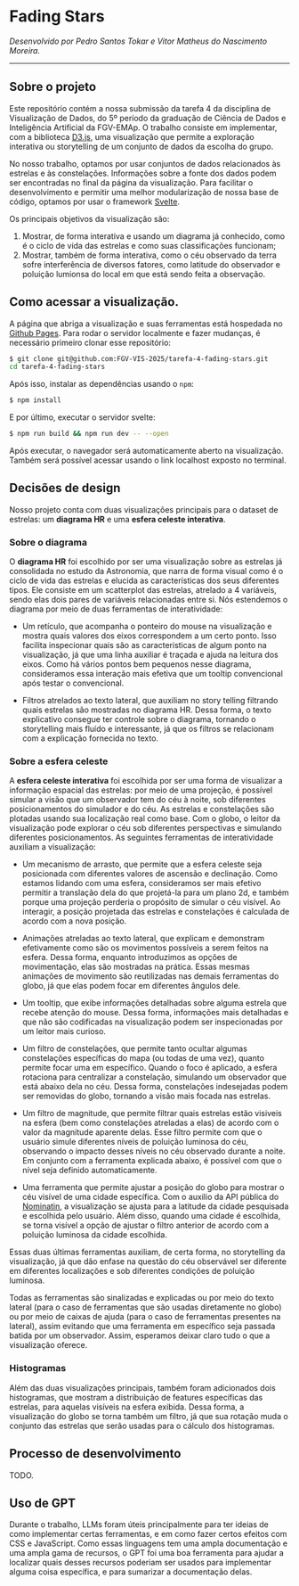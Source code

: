 # Fading Stars

*Desenvolvido por Pedro Santos Tokar e Vitor Matheus do Nascimento Moreira.*

-------------------------------------------------------------------------------

## Sobre o projeto

Este repositório contém a nossa submissão da tarefa 4 da disciplina de Visualização
de Dados, do 5º período da graduação de Ciência de Dados e Inteligência Artificial
da FGV-EMAp. O trabalho consiste em implementar, com a biblioteca
[D3.js](https://d3js.org/), uma visualização que permite a exploração interativa
ou storytelling de um conjunto de dados da escolha do grupo.

No nosso trabalho, optamos por usar conjuntos de dados relacionados
às estrelas e às constelações. Informações sobre a fonte dos dados podem ser
encontradas no final da página da visualização. Para facilitar o desenvolvimento
e permitir uma melhor modularização de nossa base de código, optamos por usar o
framework [Svelte](https://svelte.dev/).

Os principais objetivos da visualização são:

1. Mostrar, de forma interativa e usando um diagrama já conhecido, como é o
ciclo de vida das estrelas e como suas classificações funcionam;
2. Mostrar, também de forma interativa, como o céu observado da terra sofre
interferência de diversos fatores, como latitude do observador e poluição
lumionsa do local em que está sendo feita a observação.

## Como acessar a visualização.

A página que abriga a visualização e suas ferramentas está hospedada no
[Github Pages](https://fgv-vis-2025.github.io/tarefa-4-fading-stars/). Para rodar
o servidor localmente e fazer mudanças, é necessário primeiro clonar esse repositório:

```bash
$ git clone git@github.com:FGV-VIS-2025/tarefa-4-fading-stars.git
cd tarefa-4-fading-stars
```

Após isso, instalar as dependências usando o `npm`:

```bash
$ npm install
```

E por último, executar o servidor svelte:

```bash
$ npm run build && npm run dev -- --open
```
Após executar, o navegador será automaticamente aberto na visualização. Também será
possível acessar usando o link localhost exposto no terminal.

## Decisões de design

Nosso projeto conta com duas visualizações principais para o dataset de estrelas:
um **diagrama HR** e uma **esfera celeste interativa**.

### Sobre o diagrama

O **diagrama HR** foi escolhido por ser uma visualização sobre as estrelas já
consolidada no estudo da Astronomia, que narra de forma visual como é o ciclo de
vida das estrelas e elucida as características dos seus diferentes tipos. Ele consiste
em um scatterplot das estrelas, atrelado a 4 variáveis, sendo elas dois pares de
variáveis relacionadas entre si. Nós estendemos o diagrama por meio de duas
ferramentas de interatividade:

- Um retículo, que acompanha o ponteiro do mouse na visualização e mostra quais
valores dos eixos correspondem a um certo ponto. Isso facilita inspecionar quais
são as caracteristicas de algum ponto na visualização, já que uma linha auxiliar
é traçada e ajuda na leitura dos eixos. Como há vários pontos bem pequenos nesse
diagrama, consideramos essa interação mais efetiva que um tooltip convencional
após testar o convencional.

- Filtros atrelados ao texto lateral, que auxiliam no story telling filtrando
quais estrelas são mostradas no diagrama HR. Dessa forma, o texto explicativo
consegue ter controle sobre o diagrama, tornando o storytelling mais fluído e
interessante, já que os filtros se relacionam com a explicação fornecida no texto.

### Sobre a esfera celeste

A **esfera celeste interativa** foi escolhida por ser uma forma de visualizar
a informação espacial das estrelas: por meio de uma projeção, é possível simular
a visão que um observador tem do céu à noite, sob diferentes posicionamentos do
simulador e do céu. As estrelas e constelações são plotadas usando sua localização
real como base. Com o globo, o leitor da visualização pode explorar o céu
sob diferentes perspectivas e simulando diferentes posicionamentos. As seguintes
ferramentas de interatividade auxiliam a visualização:

- Um mecanismo de arrasto, que permite que a esfera celeste seja posicionada
com diferentes valores de ascensão e declinação. Como estamos lidando com uma
esfera, consideramos ser mais efetivo permitir a translação dela do que projetá-la
para um plano 2d, e também porque uma projeção perderia o propósito de simular o
céu visível. Ao interagir, a posição projetada das estrelas e constelações é
calculada de acordo com a nova posição.

- Animações atreladas ao texto lateral, que explicam e demonstram efetivamente
como são os movimentos possíveis a serem feitos na esfera. Dessa forma, enquanto
introduzimos as opções de movimentação, elas são mostradas na prática. Essas mesmas
animações de movimento são reutilizadas nas demais ferramentas do globo, já que
elas podem focar em diferentes ângulos dele.

- Um tooltip, que exibe informações detalhadas sobre alguma estrela que recebe
atenção do mouse. Dessa forma, informações mais detalhadas e que não são codificadas
na visualização podem ser inspecionadas por um leitor mais curioso.

- Um filtro de constelações, que permite tanto ocultar algumas constelações
específicas do mapa (ou todas de uma vez), quanto permite focar uma em específico.
Quando o foco é aplicado, a esfera rotaciona para centralizar a constelação,
simulando um observador que está abaixo dela no céu. Dessa forma, constelações
indesejadas podem ser removidas do globo, tornando a visão mais focada nas estrelas.

- Um filtro de magnitude, que permite filtrar quais estrelas estão visiveis na
esfera (bem como constelações atreladas a elas) de acordo com o valor da magnitude
aparente delas. Esse filtro permite com que o usuário simule diferentes níveis
de poluição luminosa do céu, observando o impacto desses níveis no céu observado
durante a noite. Em conjunto com a ferramenta explicada abaixo, é possível com que
o nível seja definido automaticamente.

- Uma ferramenta que permite ajustar a posição do globo para mostrar o céu visível
de uma cidade específica. Com o auxilio da API pública do
[Nominatin](https://nominatim.org/release-docs/develop/api/Search/), a visualização
se ajusta para a latitude da cidade pesquisada e escolhida pelo usuário. Além disso,
quando uma cidade é escolhida, se torna visível a opção de ajustar o filtro anterior
de acordo com a poluição luminosa da cidade escolhida.

Essas duas últimas ferramentas auxiliam, de certa forma, no storytelling da
visualização, já que dão enfase na questão do céu observável ser diferente em
diferentes localizações e sob diferentes condições de poluição luminosa.

Todas as ferramentas são sinalizadas e explicadas ou por meio do texto lateral
(para o caso de ferramentas que são usadas diretamente no globo) ou por meio de
caixas de ajuda (para o caso de ferramentas presentes na lateral), assim evitando
que uma ferramenta em específico seja passada batida por um observador. Assim,
esperamos deixar claro tudo o que a visualização oferece.

### Histogramas

Além das duas visualizações principais, também foram adicionados dois histogramas,
que mostram a distribuição de features específicas das estrelas, para aquelas
visíveis na esfera exibida. Dessa forma, a visualização do globo se torna também
um filtro, já que sua rotação muda o conjunto das estrelas que serão usadas
para o cálculo dos histogramas.

## Processo de desenvolvimento

TODO.

## Uso de GPT

Durante o trabalho, LLMs foram úteis principalmente para ter ideias de como
implementar certas ferramentas, e em como fazer certos efeitos com CSS e JavaScript.
Como essas linguagens tem uma ampla documentação e uma ampla gama de recursos, o
GPT foi uma boa ferramenta para ajudar a localizar quais desses recursos poderiam
ser usados para implementar alguma coisa específica, e para sumarizar a documentação
delas.
